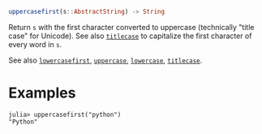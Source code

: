 ```julia
uppercasefirst(s::AbstractString) -> String
```

Return `s` with the first character converted to uppercase (technically "title case" for Unicode). See also [`titlecase`](@ref) to capitalize the first character of every word in `s`.

See also [`lowercasefirst`](@ref), [`uppercase`](@ref), [`lowercase`](@ref), [`titlecase`](@ref).

# Examples

```jldoctest
julia> uppercasefirst("python")
"Python"
```
